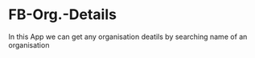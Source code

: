 # FB-Org.-Details
In this App we can get any organisation deatils by searching name of an organisation
